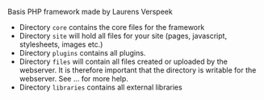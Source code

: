 Basis PHP framework made by Laurens Verspeek

- Directory `core` contains the core files for the framework
- Directory `site` will hold all files for your site (pages, javascript, stylesheets, images etc.)
- Directory `plugins` contains all plugins.
- Directory `files` will contain all files created or uploaded by the webserver. It is therefore important that the directory is writable for the webserver. See ... for more help.
- Directory `libraries` contains all external libraries
